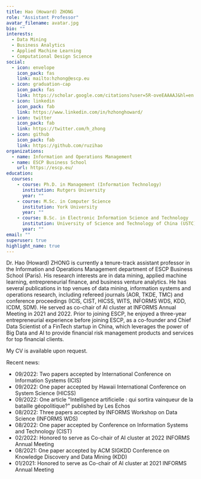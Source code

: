 ```yaml
---
title: Hao (Howard) ZHONG
role: "Assistant Professor"
avatar_filename: avatar.jpg
bio: ""
interests:
  - Data Mining
  - Business Analytics
  - Applied Machine Learning
  - Computational Design Science
social:
  - icon: envelope
    icon_pack: fas
    link: mailto:hzhong@escp.eu
  - icon: graduation-cap
    icon_pack: fas
    link: https://scholar.google.com/citations?user=5R-oveEAAAAJ&hl=en
  - icon: linkedin
    icon_pack: fab
    link: https://www.linkedin.com/in/hzhonghoward/
  - icon: twitter
    icon_pack: fab
    link: https://twitter.com/h_zhong
  - icon: github
    icon_pack: fab
    link: https://github.com/ruzihao
organizations:
  - name: Information and Operations Management
  - name: ESCP Business School
    url: https://escp.eu/
education:
  courses:
    - course: Ph.D. in Management (Information Technology)
      institution: Rutgers University
      year: ""
    - course: M.Sc. in Computer Science
      institution: York University
      year: ""
    - course: B.Sc. in Electronic Information Science and Technology
      institution: University of Science and Technology of China (USTC)
      year: ""
email: ""
superuser: true
highlight_name: true
---
```


Dr. Hao (Howard) ZHONG is currently a tenure-track assistant professor in the Information and Operations Management department of ESCP Business School (Paris). His research interests are in data mining, applied machine learning, entrepreneurial finance, and business venture analytics. He has several publications in top venues of data mining, information systems and operations research, including refereed journals (AOR, TKDE, TMC) and conference proceedings (ICIS, CIST, HICSS, WITS, INFORMS WDS, KDD, ICDM, SDM). He served as co-chair of AI cluster at INFORMS Annual Meeting in 2021 and 2022. Prior to joining ESCP, he enjoyed a three-year entrepreneurial experience before joining ESCP, as a co-founder and Chief Data Scientist of a FinTech startup in China, which leverages the power of Big Data and AI to provide financial risk management products and services for top financial clients.

My CV is available upon request.

Recent news:
* 09/2022: Two papers accepted by International Conference on Information Systems (ICIS)
* 09/2022: One paper accepted by Hawaii International Conference on System Science (HICSS)
* 09/2022: One article "Intelligence artificielle : qui sortira vainqueur de la bataille géopolitique?" published by Les Echos
* 08/2022: Three papers accepted by INFORMS Workshop on Data Science (INFORMS WDS)
* 08/2022: One paper accepted by Conference on Information Systems and Technology (CIST)
* 02/2022: Honored to serve as Co-chair of AI cluster at 2022 INFORMS Annual Meeting
* 08/2021: One paper accepted by ACM SIGKDD Conference on Knowledge Discovery and Data Mining (KDD)
* 01/2021: Honored to serve as Co-chair of AI cluster at 2021 INFORMS Annual Meeting

<!-- {{< icon name="download" pack="fas" >}} Download my {{< staticref "uploads/demo_resume.pdf" "newtab" >}}resumé{{< /staticref >}}. -->
